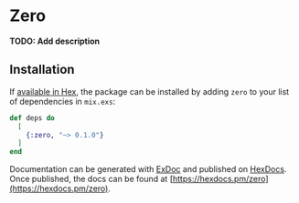 # Zero

**TODO: Add description**

## Installation

If [available in Hex](https://hex.pm/docs/publish), the package can be installed
by adding `zero` to your list of dependencies in `mix.exs`:

```elixir
def deps do
  [
    {:zero, "~> 0.1.0"}
  ]
end
```

Documentation can be generated with [ExDoc](https://github.com/elixir-lang/ex_doc)
and published on [HexDocs](https://hexdocs.pm). Once published, the docs can
be found at [https://hexdocs.pm/zero](https://hexdocs.pm/zero).

